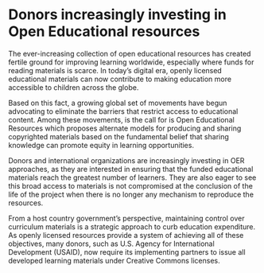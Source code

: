 # Donors increasingly investing in Open Educational resources

The ever-increasing collection of open educational resources has created fertile ground for improving learning worldwide, especially where funds for reading materials is scarce. In today’s digital era, openly licensed educational materials can now contribute to making education more accessible to children across the globe.

Based on this fact, a growing global set of movements have begun advocating to eliminate the barriers that restrict access to educational content.  Among these movements, is the call for is Open Educational Resources which proposes alternate models for producing and sharing copyrighted materials based on the fundamental belief that sharing knowledge can promote equity in learning opportunities.

Donors and international organizations are increasingly investing in OER approaches, as they are interested in ensuring that the funded educational materials reach the greatest number of learners. They are also eager to see this broad access to materials is not compromised at the conclusion of the life of the project when there is no longer any mechanism to reproduce the resources.

From a host country government’s perspective, maintaining control over curriculum materials is a strategic approach to curb education expenditure. As openly licensed resources provide a system of achieving all of these objectives, many donors, such as U.S. Agency for International Development (USAID), now require its implementing partners to issue all developed learning materials under Creative Commons licenses.  
